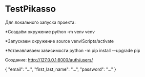 # TestPikasso

Для локального запуска проекта:

*Создаём окружение
python -m venv venv

*Запускаем окружение
source venv/Scripts/activate

*Устанавливаем зависимости
python -m pip install --upgrade pip



Создание: 
http://127.0.0.1:8000/auth/users/

{
    "email": "...",
    "first_last_name": "...",
    "password": "..."
}
